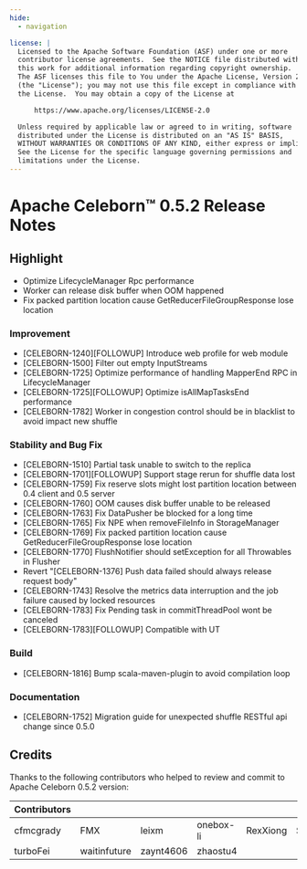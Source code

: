 ```yaml
---
hide:
  - navigation

license: |
  Licensed to the Apache Software Foundation (ASF) under one or more
  contributor license agreements.  See the NOTICE file distributed with
  this work for additional information regarding copyright ownership.
  The ASF licenses this file to You under the Apache License, Version 2.0
  (the "License"); you may not use this file except in compliance with
  the License.  You may obtain a copy of the License at

      https://www.apache.org/licenses/LICENSE-2.0

  Unless required by applicable law or agreed to in writing, software
  distributed under the License is distributed on an "AS IS" BASIS,
  WITHOUT WARRANTIES OR CONDITIONS OF ANY KIND, either express or implied.
  See the License for the specific language governing permissions and
  limitations under the License.
---
```


# Apache Celeborn™ 0.5.2 Release Notes

## Highlight

- Optimize LifecycleManager Rpc performance
- Worker can release disk buffer when OOM happened
- Fix packed partition location cause GetReducerFileGroupResponse lose location

### Improvement

- [CELEBORN-1240][FOLLOWUP] Introduce web profile for web module
- [CELEBORN-1500] Filter out empty InputStreams
- [CELEBORN-1725] Optimize performance of handling MapperEnd RPC in LifecycleManager
- [CELEBORN-1725][FOLLOWUP] Optimize isAllMapTasksEnd performance
- [CELEBORN-1782] Worker in congestion control should be in blacklist to avoid impact new shuffle

### Stability and Bug Fix

- [CELEBORN-1510] Partial task unable to switch to the replica
- [CELEBORN-1701][FOLLOWUP] Support stage rerun for shuffle data lost
- [CELEBORN-1759] Fix reserve slots might lost partition location between 0.4 client and 0.5 server
- [CELEBORN-1760] OOM causes disk buffer unable to be released
- [CELEBORN-1763] Fix DataPusher be blocked for a long time
- [CELEBORN-1765] Fix NPE when removeFileInfo in StorageManager
- [CELEBORN-1769] Fix packed partition location cause GetReducerFileGroupResponse lose location
- [CELEBORN-1770] FlushNotifier should setException for all Throwables in Flusher
- Revert "[CELEBORN-1376] Push data failed should always release request body"
- [CELEBORN-1743] Resolve the metrics data interruption and the job failure caused by locked resources
- [CELEBORN-1783] Fix Pending task in commitThreadPool wont be canceled
- [CELEBORN-1783][FOLLOWUP] Compatible with UT

### Build

- [CELEBORN-1816] Bump scala-maven-plugin to avoid compilation loop

### Documentation

- [CELEBORN-1752] Migration guide for unexpected shuffle RESTful api change since 0.5.0

## Credits

Thanks to the following contributors who helped to review and commit to Apache Celeborn 0.5.2 version:

| Contributors |              |           |           |          |             |
|--------------|--------------|-----------|-----------|----------|-------------|
| cfmcgrady    | FMX          | leixm     | onebox-li | RexXiong | SteNicholas |
| turboFei     | waitinfuture | zaynt4606 | zhaostu4  |          |             |
